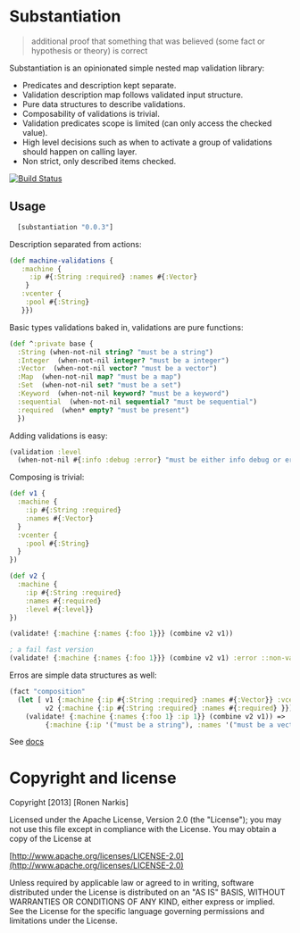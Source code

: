 # Substantiation

> additional proof that something that was believed (some fact or hypothesis or theory) is correct


Substantiation is an opinionated simple nested map validation library:

 * Predicates and description kept separate.
 * Validation description map follows validated input structure.
 * Pure data structures to describe validations. 
 * Composability of validations is trivial.
 * Validation predicates scope is limited (can only access the checked value).
 * High level decisions such as when to activate a group of validations should happen on calling layer.
 * Non strict, only described items checked.
 
[![Build Status](https://travis-ci.org/narkisr/substantiation.png?branch=master)](https://travis-ci.org/narkisr/substantiation)

## Usage

```clojure
  [substantiation "0.0.3"]
```

Description separated from actions:

```clojure
(def machine-validations {
   :machine {
     :ip #{:String :required} :names #{:Vector}
    }
   :vcenter {
    :pool #{:String}
   }})   
```
Basic types validations baked in, validations are pure functions:
 
```clojure
(def ^:private base {
  :String (when-not-nil string? "must be a string")
  :Integer  (when-not-nil integer? "must be a integer")
  :Vector  (when-not-nil vector? "must be a vector")
  :Map  (when-not-nil map? "must be a map")
  :Set  (when-not-nil set? "must be a set")
  :Keyword  (when-not-nil keyword? "must be a keyword")
  :sequential  (when-not-nil sequential? "must be sequential")
  :required  (when* empty? "must be present")
  })
```

Adding validations is easy:

```clojure
(validation :level 
  (when-not-nil #{:info :debug :error} "must be either info debug or error"))
```

Composing is trivial:
```clojure
(def v1 {
  :machine {
    :ip #{:String :required} 
    :names #{:Vector}
  }
  :vcenter {
    :pool #{:String}
  }
})

(def v2 {
  :machine {
    :ip #{:String :required} 
    :names #{:required}
    :level #{:level}}
})

(validate! {:machine {:names {:foo 1}}} (combine v2 v1))

; a fail fast version
(validate! {:machine {:names {:foo 1}}} (combine v2 v1) :error ::non-valid-machine)
```

Erros are simple data structures as well:

```clojure
(fact "composition"
  (let [ v1 {:machine {:ip #{:String :required} :names #{:Vector}} :vcenter {:pool #{:String}}} 
         v2 {:machine {:ip #{:String :required} :names #{:required} }}]
    (validate! {:machine {:names {:foo 1} :ip 1}} (combine v2 v1)) => 
         {:machine {:ip '("must be a string"), :names '("must be a vector")}}  ))
```

See [docs](http://narkisr.github.io/substantiation/)

# Copyright and license

Copyright [2013] [Ronen Narkis]

Licensed under the Apache License, Version 2.0 (the "License");
you may not use this file except in compliance with the License.
You may obtain a copy of the License at

  [http://www.apache.org/licenses/LICENSE-2.0](http://www.apache.org/licenses/LICENSE-2.0)

Unless required by applicable law or agreed to in writing, software
distributed under the License is distributed on an "AS IS" BASIS,
WITHOUT WARRANTIES OR CONDITIONS OF ANY KIND, either express or implied.
See the License for the specific language governing permissions and
limitations under the License.
